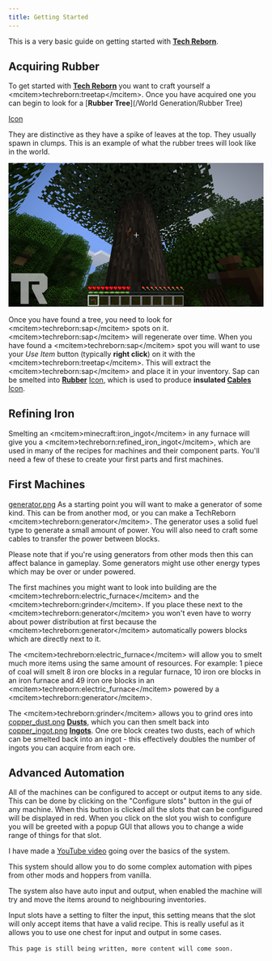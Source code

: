 ```yaml
---
title: Getting Started
---
```


This is a very basic guide on getting started with [**Tech Reborn**](https://www.curseforge.com/minecraft/mc-mods/techreborn).

## Acquiring Rubber 

To get started with [**Tech Reborn**](https://www.curseforge.com/minecraft/mc-mods/techreborn) you want to craft yourself a \<mcitem\>techreborn:treetap\</mcitem\>. Once you have acquired one you can begin to look for a [**Rubber Tree**](/World Generation/Rubber Tree) 

[Icon](/world_generation/rubber_tree)

They are distinctive as they have a spike of leaves at the top. They usually spawn in clumps. This is an example of what the rubber trees will look like in the world.

![Rubber Tree](/img/rubbertree.png)

Once you have found a tree, you need to look for \<mcitem\>techreborn:sap\</mcitem\> spots on it. \<mcitem\>techreborn:sap\</mcitem\> will regenerate over time. When you have found a \<mcitem\>techreborn:sap\</mcitem\> spot you will want to use your *Use Item* button (typically **right click**) on it with the \<mcitem\>techreborn:treetap\</mcitem\>. This will extract the \<mcitem\>techreborn:sap\</mcitem\> and place it in your inventory. Sap can be smelted into [**Rubber**](/Items/Part/Rubber) [Icon](/Items/Part/Rubber), which is used to produce **insulated [Cables](/Energy/Cables)** [Icon](/Energy/Cables). 

## Refining Iron

Smelting an \<mcitem\>minecraft:iron_ingot\</mcitem\> in any furnace will give you a \<mcitem\>techreborn:refined_iron_ingot\</mcitem\>, which are used in many of the recipes for machines and their component parts. You'll need a few of these to create your first parts and first machines.

## First Machines

[generator.png](/media/mods/techreborn/generator.png) As a starting point you will want to make a generator of some kind. This can be from another mod, or you can make a TechReborn \<mcitem\>techreborn:generator\</mcitem\>. The generator uses a solid fuel type to generate a small amount of power. You will also need to craft some cables to transfer the power between blocks.

Please note that if you're using generators from other mods then this can affect balance in gameplay. Some generators might use other energy types which may be over or under powered.

The first machines you might want to look into building are the \<mcitem\>techreborn:electric_furnace\</mcitem\> and the \<mcitem\>techreborn:grinder\</mcitem\>. If you place these next to the \<mcitem\>techreborn:generator\</mcitem\> you won't even have to worry about power distribution at first because the \<mcitem\>techreborn:generator\</mcitem\> automatically powers blocks which are directly next to it.

The \<mcitem\>techreborn:electric_furnace\</mcitem\> will allow you to smelt much more items using the same amount of resources. For example: 1 piece of coal will smelt 8 iron ore blocks in a regular furnace, 10 iron ore blocks in an iron furnace and 49 iron ore blocks in an \<mcitem\>techreborn:electric_furnace\</mcitem\> powered by a \<mcitem\>techreborn:generator\</mcitem\>.

The \<mcitem\>techreborn:grinder\</mcitem\> allows you to grind ores into [copper_dust.png](/media/mods/techreborn/copper_dust.png) [**Dusts**](/items/dust), which you can then smelt back into [copper_ingot.png](/media/mods/techreborn/copper_ingot.png) [**Ingots**](/items/ingot). One ore block creates two dusts, each of which can be smelted back into an ingot - this effectively doubles the number of ingots you can acquire from each ore. 

## Advanced Automation

All of the machines can be configured to accept or output items to any side. This can be done by clicking on the "Configure slots" button in the gui of any machine. When this button is clicked all the slots that can be configured will be displayed in red. When you click on the slot you wish to configure you will be greeted with a popup GUI that allows you to change a wide range of things for that slot.

I have made a [YouTube video](https://www.youtube.com/watch?v=ZPFeYfYnbZ8) going over the basics of the system.

This system should allow you to do some complex automation with pipes from other mods and hoppers from vanilla.

The system also have auto input and output, when enabled the machine will try and move the items around to neighbouring inventories.

Input slots have a setting to filter the input, this setting means that the slot will only accept items that have a valid recipe. This is really useful as it allows you to use one chest for input and output in some cases.  


`This page is still being written, more content will come soon.`
